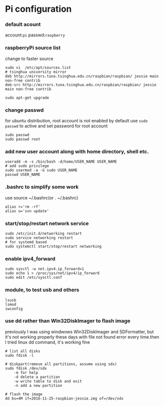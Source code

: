 # Pi configuration

### default acount 
account:`pi`
passwd:`raspberry`

### raspberryPi source list
change to faster source
```
sudo vi  /etc/apt/sources.list
# tsinghua university mirror
deb http://mirrors.tuna.tsinghua.edu.cn/raspbian/raspbian/ jessie main non-free contrib
deb-src http://mirrors.tuna.tsinghua.edu.cn/raspbian/raspbian/ jessie main non-free contrib

sudo apt-get upgrade
```

### change passwd
for ubuntu distribution, root account is not enabled by default
use `sudo passwd` to active and set password for root account
```
sudo passwd
sudo passwd root
```
### add new user account along with home directory, shell etc.
```
useradd -m -s /bin/bash -d/home/USER_NAME USER_NAME
# add sudo privilege
sudo usermod -a -G sudo USER_NAME
passwd USER_NAME
```
### .bashrc to simplify some work
use source ~/.bashrc(or . ~/.bashrc)
```
alias r='rm -rf'
alias u='svn update'
```

### start/stop/restart network service
```
sudo /etc/init.d/networking restart
sudo service networking restart
# for systemd based 
sudo systemctl start/stop/restart networking
```

### enable ipv4_forward
```
sudo sysctl -w net.ipv4.ip_forward=1
sudo echo 1 > /proc/sys/net/ipv4/ip_forward
sudo edit /etc/sysctl.conf
```

### module, to test usb and others
```
lsusb
lsmod
iwconfig
```

### use dd rather than Win32DiskImager to flash image
previously I was using windwows Win32DiskImager and  SDFormatter, but it's not working properly these days with file not found error every time.then I tried linux dd command, it's working fine
```
# list all disks
sudo fdisk -l

# diskpart(remove all partitions, assume using sdx)
sudo fdisk /dev/sdx
	-m for help
	-d delete a partition
	-w write table to disk and exit
	-n add a new partition
	
# flash the image 
dd bs=4M if=2016-11-25-raspbian-jessie.img of=/dev/sdx
```
